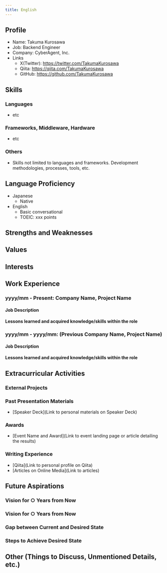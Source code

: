 ```yaml
---
title: English
---
```


## Profile
- Name: Takuma Kurosawa
- Job: Backend Engineer
- Company: CyberAgent, Inc.
- Links
  - X(Twitter): https://twitter.com/TakumaKurosawa
  - Qiita: https://qiita.com/TakumaKurosawa
  - GitHub: https://github.com/TakumaKurosawa

## Skills
### Languages
- etc

### Frameworks, Middleware, Hardware
- etc

### Others
- Skills not limited to languages and frameworks. Development methodologies, processes, tools, etc.

## Language Proficiency

- Japanese
    - Native
- English
    - Basic conversational
    - TOEIC: xxx points

## Strengths and Weaknesses

## Values

## Interests

## Work Experience
### yyyy/mm - Present: Company Name, Project Name
#### Job Description
#### Lessons learned and acquired knowledge/skills within the role

### yyyy/mm - yyyy/mm: (Previous Company Name, Project Name)
#### Job Description
#### Lessons learned and acquired knowledge/skills within the role

## Extracurricular Activities

### External Projects

### Past Presentation Materials
- [Speaker Deck](Link to personal materials on Speaker Deck)

### Awards
- [Event Name and Award](Link to event landing page or article detailing the results)

### Writing Experience
- [Qiita](Link to personal profile on Qiita)
- [Articles on Online Media](Link to articles)

## Future Aspirations
### Vision for ○ Years from Now
### Vision for ○ Years from Now

### Gap between Current and Desired State
### Steps to Achieve Desired State

## Other (Things to Discuss, Unmentioned Details, etc.)
